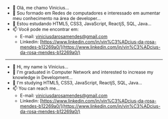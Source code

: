 - 👋 Olá, me chamo Vinicius...
- 👀 Sou formado em Redes de computadores e interessado em aumentar meu conhecimento na área de developer...
- 🌱 Estou estudando HTML5, CSS3, JavaScript, ReactjS, SQL, Java...
- 📫 Você pode me encontrar em:
  - E-mail: viniciusdarosamendes@gmail.com
  - Linkedin: [https://www.linkedin.com/in/vin%C3%ADcius-da-rosa-mendes-b12269a0/](https://www.linkedin.com/in/vin%C3%ADcius-da-rosa-mendes-b12269a0/)

-----------------

- 👋 Hi, my name is Vinicius...
- 👀 I'm graduated in Computer Network and interested to increase my knowledge in Development...
- 🌱 I'm studying HTML5, CSS3, JavaScript, ReactjS, SQL, Java...
- 📫 You can reach me...
  - E-mail: viniciusdarosamendes@gmail.com
  - Linkedin: [https://www.linkedin.com/in/vin%C3%ADcius-da-rosa-mendes-b12269a0/](https://www.linkedin.com/in/vin%C3%ADcius-da-rosa-mendes-b12269a0/)

  
